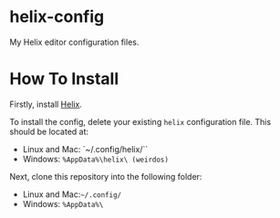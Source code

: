 # helix-config
My Helix editor configuration files.

# How To Install

Firstly, install [Helix](https://docs.helix-editor.com/master/install.html).

To install the config, delete your existing `helix` configuration file. This should be located at:

- Linux and Mac: `~/.config/helix/``
- Windows: `%AppData%\helix\ (weirdos)`

Next, clone this repository into the following folder:

- Linux and Mac:`~/.config/`
- Windows: `%AppData%\`
